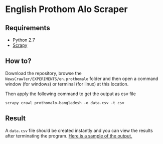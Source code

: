 # English Prothom Alo Scraper

## Requirements

* Python 2.7
* [Scrapy](https://scrapy.org/)

## How to?

Download the repository, browse the `NewsCrawler/EXPERIMENTS/en.prothomalo` folder and then open a command window (for windows) or terminal (for linux) at this location.

Then apply the following command to get the output as csv file 

`scrapy crawl prothomalo-bangladesh -o data.csv -t csv`

## Result

A `data.csv` file should be created instantly and you can view the results after terminating the program. [Here is a sample of the output.]()


